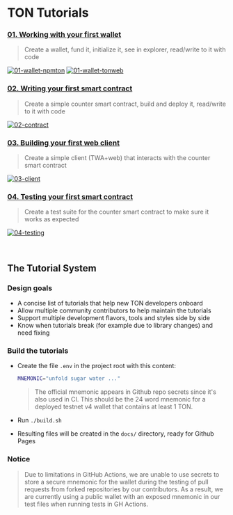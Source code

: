# TON Tutorials

### [01. Working with your first wallet](https://aniramlove.github.io/tutorials/01-wallet)
>
> Create a wallet, fund it, initialize it, see in explorer, read/write to it with code

[![01-wallet-npmton](https://github.com/aniramlove/tutorials/actions/workflows/01-wallet-npmton.yml/badge.svg)](https://github.com/aniramlove/tutorials/actions/workflows/01-wallet-npmton.yml) [![01-wallet-tonweb](https://github.com/aniramlove/tutorials/actions/workflows/01-wallet-tonweb.yml/badge.svg)](https://github.com/aniramlove/tutorials/actions/workflows/01-wallet-tonweb.yml)

### [02. Writing your first smart contract](https://aniramlovegithub.io/tutorials/02-contract)
>
> Create a simple counter smart contract, build and deploy it, read/write to it with code

[![02-contract](https://github.com/aniramlove/tutorials/actions/workflows/02-contract.yml/badge.svg)](https://github.com/aniramlove/tutorials/actions/workflows/02-contract.yml)

### [03. Building your first web client](https://aniramlove.github.io/tutorials/03-client)
>
> Create a simple client (TWA+web) that interacts with the counter smart contract

[![03-client](https://github.com/ton-community/tutorials/actions/workflows/03-client.yml/badge.svg)](https://github.com/ton-community/tutorials/actions/workflows/03-client.yml)

### [04. Testing your first smart contract](https://ton-community.github.io/tutorials/04-testing)
>
> Create a test suite for the counter smart contract to make sure it works as expected

[![04-testing](https://github.com/ton-community/tutorials/actions/workflows/04-testing.yml/badge.svg)](https://github.com/ton-community/tutorials/actions/workflows/04-testing.yml)

&nbsp;

## The Tutorial System

### Design goals

- A concise list of tutorials that help new TON developers onboard
- Allow multiple community contributors to help maintain the tutorials
- Support multiple development flavors, tools and styles side by side
- Know when tutorials break (for example due to library changes) and need fixing

### Build the tutorials

- Create the file `.env` in the project root with this content:

  ```bash
  MNEMONIC="unfold sugar water ..."
  ```

  > The official mnemonic appears in Github repo secrets since it's also used in CI. This should be the 24 word mnemonic for a deployed testnet v4 wallet that contains at least 1 TON.
- Run `./build.sh`
- Resulting files will be created in the `docs/` directory, ready for Github Pages

### Notice

> Due to limitations in GitHub Actions, we are unable to use secrets to store a secure mnemonic for the wallet during the testing of pull requests from forked repositories by our contributors. 
> As a result, we are currently using a public wallet with an exposed mnemonic in our test files when running tests in GH Actions.

